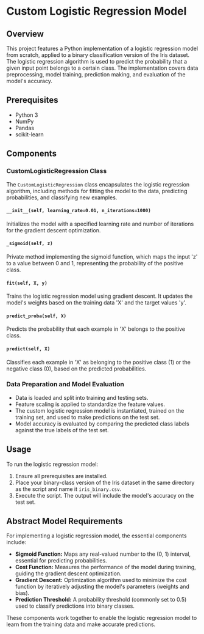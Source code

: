 # Custom Logistic Regression Model

## Overview

This project features a Python implementation of a logistic regression model from scratch, applied to a binary classification version of the Iris dataset. The logistic regression algorithm is used to predict the probability that a given input point belongs to a certain class. The implementation covers data preprocessing, model training, prediction making, and evaluation of the model's accuracy.

## Prerequisites

- Python 3
- NumPy
- Pandas
- scikit-learn

## Components

### CustomLogisticRegression Class

The `CustomLogisticRegression` class encapsulates the logistic regression algorithm, including methods for fitting the model to the data, predicting probabilities, and classifying new examples.

#### `__init__(self, learning_rate=0.01, n_iterations=1000)`

Initializes the model with a specified learning rate and number of iterations for the gradient descent optimization.

#### `_sigmoid(self, z)`

Private method implementing the sigmoid function, which maps the input 'z' to a value between 0 and 1, representing the probability of the positive class.

#### `fit(self, X, y)`

Trains the logistic regression model using gradient descent. It updates the model's weights based on the training data 'X' and the target values 'y'.

#### `predict_proba(self, X)`

Predicts the probability that each example in 'X' belongs to the positive class.

#### `predict(self, X)`

Classifies each example in 'X' as belonging to the positive class (1) or the negative class (0), based on the predicted probabilities.

### Data Preparation and Model Evaluation

- Data is loaded and split into training and testing sets.
- Feature scaling is applied to standardize the feature values.
- The custom logistic regression model is instantiated, trained on the training set, and used to make predictions on the test set.
- Model accuracy is evaluated by comparing the predicted class labels against the true labels of the test set.

## Usage

To run the logistic regression model:

1. Ensure all prerequisites are installed.
2. Place your binary-class version of the Iris dataset in the same directory as the script and name it `iris_binary.csv`.
3. Execute the script. The output will include the model's accuracy on the test set.

## Abstract Model Requirements

For implementing a logistic regression model, the essential components include:

- **Sigmoid Function:** Maps any real-valued number to the (0, 1) interval, essential for predicting probabilities.
- **Cost Function:** Measures the performance of the model during training, guiding the gradient descent optimization.
- **Gradient Descent:** Optimization algorithm used to minimize the cost function by iteratively adjusting the model's parameters (weights and bias).
- **Prediction Threshold:** A probability threshold (commonly set to 0.5) used to classify predictions into binary classes.

These components work together to enable the logistic regression model to learn from the training data and make accurate predictions.

